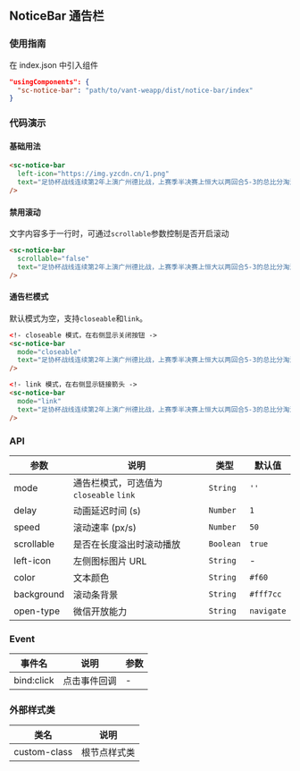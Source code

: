 ## NoticeBar 通告栏

### 使用指南

在 index.json 中引入组件
```json
"usingComponents": {
  "sc-notice-bar": "path/to/vant-weapp/dist/notice-bar/index"
}
```


### 代码演示

#### 基础用法

```html
<sc-notice-bar
  left-icon="https://img.yzcdn.cn/1.png"
  text="足协杯战线连续第2年上演广州德比战，上赛季半决赛上恒大以两回合5-3的总比分淘汰富力。"
/>
```

#### 禁用滚动
文字内容多于一行时，可通过`scrollable`参数控制是否开启滚动

```html
<sc-notice-bar
  scrollable="false"
  text="足协杯战线连续第2年上演广州德比战，上赛季半决赛上恒大以两回合5-3的总比分淘汰富力。"
/>
```

#### 通告栏模式
默认模式为空，支持`closeable`和`link`。

```html
<!- closeable 模式，在右侧显示关闭按钮 ->
<sc-notice-bar
  mode="closeable"
  text="足协杯战线连续第2年上演广州德比战，上赛季半决赛上恒大以两回合5-3的总比分淘汰富力。"
/>

<!- link 模式，在右侧显示链接箭头 ->
<sc-notice-bar
  mode="link"
  text="足协杯战线连续第2年上演广州德比战，上赛季半决赛上恒大以两回合5-3的总比分淘汰富力。"
/>
```

### API

| 参数 | 说明 | 类型 | 默认值 |
|------|------|------|-------|
| mode | 通告栏模式，可选值为 `closeable` `link` | `String` | `''` |
| delay | 动画延迟时间 (s) | `Number` | `1` |
| speed | 滚动速率 (px/s) | `Number` | `50` |
| scrollable | 是否在长度溢出时滚动播放 | `Boolean` | `true` |
| left-icon | 左侧图标图片 URL | `String` | - |
| color | 文本颜色 | `String` | `#f60` |
| background | 滚动条背景 | `String` | `#fff7cc` |
| open-type | 微信开放能力 | `String` | `navigate` |

### Event

| 事件名 | 说明 | 参数 |
|------|------|------|
| bind:click | 点击事件回调 | - |

### 外部样式类

| 类名 | 说明 |
|------|------|
| custom-class | 根节点样式类 |
